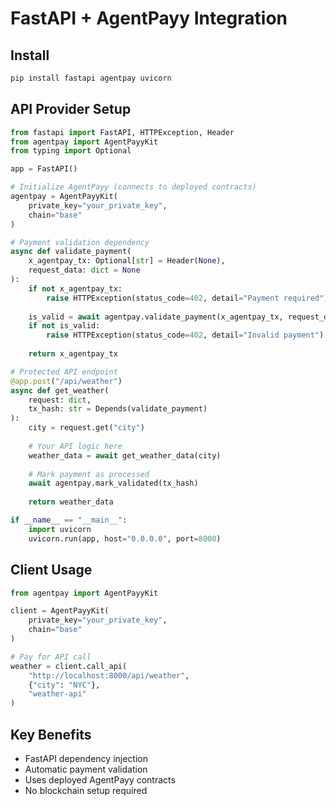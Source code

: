 # FastAPI + AgentPayy Integration

## Install
```bash
pip install fastapi agentpay uvicorn
```

## API Provider Setup
```python
from fastapi import FastAPI, HTTPException, Header
from agentpay import AgentPayyKit
from typing import Optional

app = FastAPI()

# Initialize AgentPayy (connects to deployed contracts)
agentpay = AgentPayyKit(
    private_key="your_private_key",
    chain="base"
)

# Payment validation dependency
async def validate_payment(
    x_agentpay_tx: Optional[str] = Header(None),
    request_data: dict = None
):
    if not x_agentpay_tx:
        raise HTTPException(status_code=402, detail="Payment required")
    
    is_valid = await agentpay.validate_payment(x_agentpay_tx, request_data)
    if not is_valid:
        raise HTTPException(status_code=402, detail="Invalid payment")
    
    return x_agentpay_tx

# Protected API endpoint
@app.post("/api/weather")
async def get_weather(
    request: dict,
    tx_hash: str = Depends(validate_payment)
):
    city = request.get("city")
    
    # Your API logic here
    weather_data = await get_weather_data(city)
    
    # Mark payment as processed
    await agentpay.mark_validated(tx_hash)
    
    return weather_data

if __name__ == "__main__":
    import uvicorn
    uvicorn.run(app, host="0.0.0.0", port=8000)
```

## Client Usage
```python
from agentpay import AgentPayyKit

client = AgentPayyKit(
    private_key="your_private_key",
    chain="base"
)

# Pay for API call
weather = client.call_api(
    "http://localhost:8000/api/weather",
    {"city": "NYC"},
    "weather-api"
)
```

## Key Benefits
- FastAPI dependency injection
- Automatic payment validation
- Uses deployed AgentPayy contracts
- No blockchain setup required 